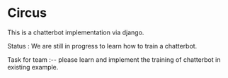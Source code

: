 # Circus

This is a chatterbot implementation via django.


Status :  We are still in progress to learn how to train a chatterbot.

Task for team :-- please learn and implement the training of chatterbot in existing example.
